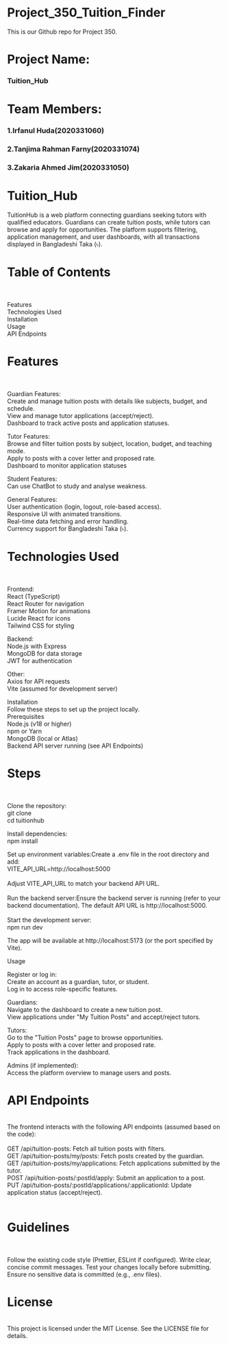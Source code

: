 # Project_350_Tuition_Finder
This is our Github repo for Project 350.
<h1>Project Name:</h1> 
<h3>Tuition_Hub</h3>
<h1>Team Members:</h1>
<h3>1.Irfanul Huda(2020331060)</h3>
<h3>2.Tanjima Rahman Farny(2020331074)</h3>
<h3>3.Zakaria Ahmed Jim(2020331050)</h3>

<h1>Tuition_Hub</h1>
TuitionHub is a web platform connecting guardians seeking tutors with qualified educators. Guardians can create tuition posts, while tutors can browse and apply for opportunities. The platform supports filtering, application management, and user dashboards, with all transactions displayed in Bangladeshi Taka (৳).<br>
<h1>Table of Contents</h1><br>

Features<br>
Technologies Used<br>
Installation<br>
Usage<br>
API Endpoints<br>

<h1>Features</h1><br>


Guardian Features:<br>
Create and manage tuition posts with details like subjects, budget, and schedule.<br>
View and manage tutor applications (accept/reject).<br>
Dashboard to track active posts and application statuses.<br>


Tutor Features:<br>
Browse and filter tuition posts by subject, location, budget, and teaching mode.<br>
Apply to posts with a cover letter and proposed rate.<br>
Dashboard to monitor application statuses<br>

Student Features:<br>
Can use ChatBot to study and analyse weakness.<br>

General Features:<br>
User authentication (login, logout, role-based access).<br>
Responsive UI with animated transitions.<br>
Real-time data fetching and error handling.<br>
Currency support for Bangladeshi Taka (৳).<br>



<h1>Technologies Used</h1><br>

Frontend:<br>
React (TypeScript)<br>
React Router for navigation<br>
Framer Motion for animations<br>
Lucide React for icons<br>
Tailwind CSS for styling<br>


Backend: <br>
Node.js with Express<br>
MongoDB for data storage<br>
JWT for authentication<br>


Other:<br>
Axios for API requests<br>
Vite (assumed for development server)<br>



Installation<br>
Follow these steps to set up the project locally.<br>
Prerequisites
<br>
Node.js (v18 or higher)<br>
npm or Yarn<br>
MongoDB (local or Atlas)<br>
Backend API server running (see API Endpoints)
<br>
<h1>Steps</h1><br>

Clone the repository:<br>
git clone <link><br>
cd tuitionhub<br>


Install dependencies:<br>
npm install<br>


Set up environment variables:Create a .env file in the root directory and add:<br>
VITE_API_URL=http://localhost:5000<br>
<br>
Adjust VITE_API_URL to match your backend API URL.<br>
<br>
Run the backend server:Ensure the backend server is running (refer to your backend documentation). The default API URL is http://localhost:5000.<br>
<br>
Start the development server:<br>
npm run dev<br>

The app will be available at http://localhost:5173 (or the port specified by Vite).<br>


Usage<br>

Register or log in:<br>
Create an account as a guardian, tutor, or student.<br>
Log in to access role-specific features.<br>


Guardians:<br>
Navigate to the dashboard to create a new tuition post.<br>
View applications under "My Tuition Posts" and accept/reject tutors.<br>


Tutors:<br>
Go to the "Tuition Posts" page to browse opportunities.<br>
Apply to posts with a cover letter and proposed rate.<br>
Track applications in the dashboard.<br>


Admins (if implemented):<br>
Access the platform overview to manage users and posts.<br>



<h1>API Endpoints</h1><br>
The frontend interacts with the following API endpoints (assumed based on the code):<br>
<br>
GET /api/tuition-posts: Fetch all tuition posts with filters.<br>
GET /api/tuition-posts/my/posts: Fetch posts created by the guardian.<br>
GET /api/tuition-posts/my/applications: Fetch applications submitted by the tutor.<br>
POST /api/tuition-posts/:postId/apply: Submit an application to a post.<br>
PUT /api/tuition-posts/:postId/applications/:applicationId: Update application status (accept/reject).<br>
<br>


<h1>Guidelines</h1><br>

Follow the existing code style (Prettier, ESLint if configured).
Write clear, concise commit messages.
Test your changes locally before submitting.
Ensure no sensitive data is committed (e.g., .env files).

<h1>License</h1><br>
This project is licensed under the MIT License. See the LICENSE file for details.
